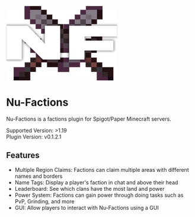 <img src="./assets/Icon.png" alt="Icon" width="300" height="200" />

# Nu-Factions

Nu-Factions is a factions plugin for Spigot/Paper Minecraft servers.

Supported Version: >1.19
<br />
Plugin Version: v0.1.2.1

## Features

- Multiple Region Claims: Factions can claim multiple areas with different names and borders
- Name Tags: Display a player's faction in chat and above their head
- Leaderboard: See which clans have the most land and power
- Power System: Factions can gain power through doing tasks such as PvP, Grinding, and more
- GUI: Allow players to interact with Nu-Factions using a GUI
